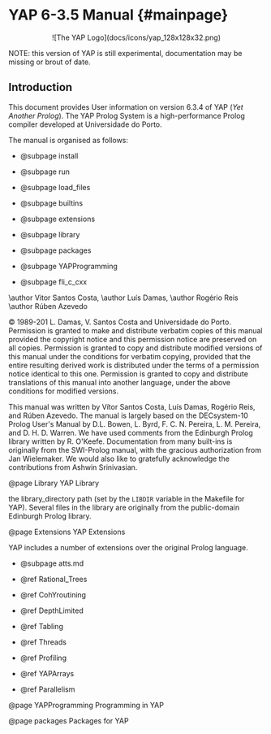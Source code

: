  YAP 6-3.5 Manual                         {#mainpage}
====================

<center>
![The YAP Logo](docs/icons/yap_128x128x32.png)
</center>

NOTE: this version of YAP is still experimental, documentation may be missing or brout of date.

## Introduction

This document provides User information on version 6.3.4 of
YAP (<em>Yet Another Prolog</em>). The YAP Prolog System is a
high-performance Prolog compiler developed at Universidade do
Porto.

The manual is organised as follows:


+ @subpage  install

+ @subpage run

+ @subpage load_files

+ @subpage builtins

+ @subpage extensions

+ @subpage library

+ @subpage packages

+ @subpage YAPProgramming

+ @subpage fli_c_cxx


\author Vitor Santos Costa,
\author Luís Damas,
\author Rogério Reis
\author Rúben Azevedo


© 1989-201 L. Damas, V. Santos Costa and Universidade
do Porto.
Permission is granted to make and distribute verbatim copies of this manual provided the copyright notice and this permission notice are preserved on all copies.
Permission is granted to copy and distribute modified versions of this manual under the conditions for verbatim copying, provided that the entire resulting derived work is distributed under the terms of a permission notice identical to this one.
Permission is granted to copy and distribute translations of this manual into another language, under the above conditions for modified versions.

This manual was written by Vítor Santos Costa,
Luís Damas, Rogério Reis, and Rúben Azevedo. The
manual is largely based on the DECsystem-10 Prolog User's Manual by
D.L. Bowen, L. Byrd, F. C. N. Pereira, L. M. Pereira, and
D. H. D. Warren. We have  used comments from the Edinburgh Prolog
library written by R. O'Keefe. Documentation from many built-ins is
originally from the SWI-Prolog manual, with the gracious authorization
from
Jan Wielemaker. We would also like to gratefully
acknowledge the contributions from Ashwin Srinivasian.


@page Library YAP Library


 the library_directory path (set by the
  `LIBDIR` variable in the Makefile for YAP). Several files in the
  library are originally from the public-domain Edinburgh Prolog library.

 

@page Extensions  YAP Extensions

YAP includes a number of extensions over the original Prolog
language.

  + @subpage atts.md

  + @ref Rational_Trees
  
  + @ref CohYroutining

  + @ref  DepthLimited

  + @ref  Tabling

  + @ref Threads

  + @ref Profiling

  + @ref YAPArrays

  + @ref Parallelism


@page YAPProgramming Programming in YAP


@page packages Packages for YAP


  
